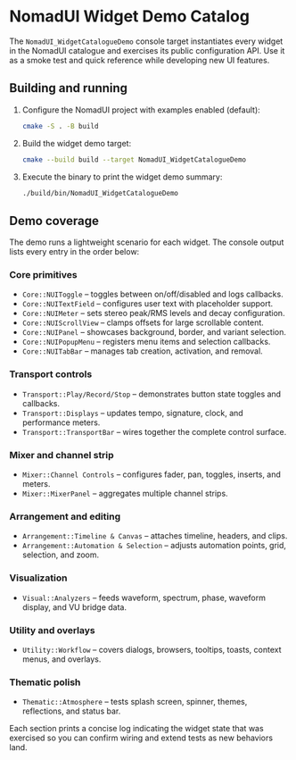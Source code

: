 # NomadUI Widget Demo Catalog

The `NomadUI_WidgetCatalogueDemo` console target instantiates every widget in the NomadUI catalogue and exercises its public configuration API. Use it as a smoke test and quick reference while developing new UI features.

## Building and running

1. Configure the NomadUI project with examples enabled (default):
   ```bash
   cmake -S . -B build
   ```
2. Build the widget demo target:
   ```bash
   cmake --build build --target NomadUI_WidgetCatalogueDemo
   ```
3. Execute the binary to print the widget demo summary:
   ```bash
   ./build/bin/NomadUI_WidgetCatalogueDemo
   ```

## Demo coverage

The demo runs a lightweight scenario for each widget. The console output lists every entry in the order below:

### Core primitives
- `Core::NUIToggle` – toggles between on/off/disabled and logs callbacks.
- `Core::NUITextField` – configures user text with placeholder support.
- `Core::NUIMeter` – sets stereo peak/RMS levels and decay configuration.
- `Core::NUIScrollView` – clamps offsets for large scrollable content.
- `Core::NUIPanel` – showcases background, border, and variant selection.
- `Core::NUIPopupMenu` – registers menu items and selection callbacks.
- `Core::NUITabBar` – manages tab creation, activation, and removal.

### Transport controls
- `Transport::Play/Record/Stop` – demonstrates button state toggles and callbacks.
- `Transport::Displays` – updates tempo, signature, clock, and performance meters.
- `Transport::TransportBar` – wires together the complete control surface.

### Mixer and channel strip
- `Mixer::Channel Controls` – configures fader, pan, toggles, inserts, and meters.
- `Mixer::MixerPanel` – aggregates multiple channel strips.

### Arrangement and editing
- `Arrangement::Timeline & Canvas` – attaches timeline, headers, and clips.
- `Arrangement::Automation & Selection` – adjusts automation points, grid, selection, and zoom.

### Visualization
- `Visual::Analyzers` – feeds waveform, spectrum, phase, waveform display, and VU bridge data.

### Utility and overlays
- `Utility::Workflow` – covers dialogs, browsers, tooltips, toasts, context menus, and overlays.

### Thematic polish
- `Thematic::Atmosphere` – tests splash screen, spinner, themes, reflections, and status bar.

Each section prints a concise log indicating the widget state that was exercised so you can confirm wiring and extend tests as new behaviors land.
